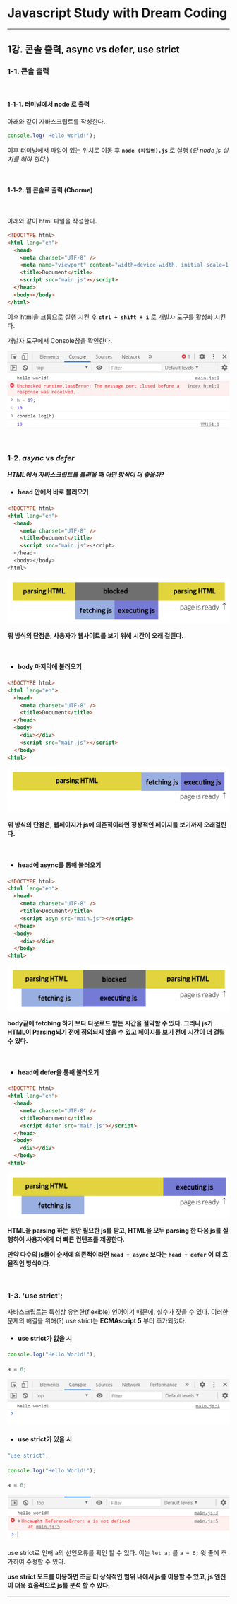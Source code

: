 # Javascript Study with Dream Coding
---

## 1강. 콘솔 출력, async vs defer, use strict


###  1-1. 콘솔 출력
<br>

#### 1-1-1. 터미널에서 node 로 출력

아래와 같이 자바스크립트를 작성한다.
``` Javascript
console.log('Hello World!');
```

이후 터미널에서 파일이 있는 위치로 이동 후 __`node (파일명).js`__ 로 실행
 (_단 node js 설치를 해야 한다._)

<br>

#### 1-1-2. 웹 콘솔로 출력 (Chorme)
<br>

아래와 같이 html 파일을 작성한다.
```html
<!DOCTYPE html>
<html lang="en">
  <head>
    <meta charset="UTF-8" />
    <meta name="viewport" content="width=device-width, initial-scale=1.0" />
    <title>Document</title>
    <script src="main.js"></script>
  </head>
  <body></body>
</html>
```

이후 html을 크롬으로 실행 시킨 후 __`ctrl + shift + i`__ 로 개발자 도구를 활성화 시킨다.

개발자 도구에서 Console창을 확인한다.

![개발자도구](./jsimages/1.png "콘솔창에서 Hello world가 출력된다. 또한 h의 값을 정해주고 h를 출력하면 지정 값이 도출된다.")


<br>

### 1-2. _async_ vs _defer_

___HTML에서 자바스크립트를 불러올 때 어떤 방식이 더 좋을까?___

* #### head 안에서 바로 블러오기

```html
<!DOCTYPE html>
<html lang="en">
  <head>
    <meta charset="UTF-8" />
    <title>Document</title>
    <script src="main.js"><script>
  </head>
  <body></body>
<html>
```
![헤드에스크립트](./jsimages/2.png "Parsing을 멈추고 서버에서 js 를 받음")

 __위 방식의 단점은, 사용자가 웹사이트를 보기 위해 시간이 오래 걸린다.__

<br>

* #### body 마지막에 불러오기
```html
<!DOCTYPE html>
<html lang="en">
  <head>
    <meta charset="UTF-8" />
    <title>Document</title>
  </head>
  <body>
    <div></div>
    <script src="main.js"></script>
  </body>
<html>
```

![바디에스크립트](./jsimages/3.png "parsing이 끝난 뒤 js를 받고 실행")

__위 방식의 단점은, 웹페이지가 js에 의존적이라면 정상적인 페이지를 보기까지 오래걸린다.__

<br>

* #### head에 async를 통해 불러오기

```html
<!DOCTYPE html>
<html lang="en">
  <head>
    <meta charset="UTF-8" />
    <title>Document</title>
    <script asyn src="main.js"></script>
  </head>
  <body>
    <div></div>
  </body>
<html>
```

![헤드에에이싱크](./jsimages/4.png "parsing을 하다 동시에 병렬적으로 다운 후 실행")

__body끝에 fetching 하기 보다 다운로드 받는 시간을 절약할 수 있다. 그러나 js가 HTML이 Parsing되기 전에 정의되지 않을 수 있고 페이지를 보기 전에 시간이 더 걸릴 수 있다.__

<br>

* #### head에 defer을 통해 불러오기

```html
<!DOCTYPE html>
<html lang="en">
  <head>
    <meta charset="UTF-8" />
    <title>Document</title>
    <script defer src="main.js"></script>
  </head>
  <body>
    <div></div>
  </body>
<html>
```

![헤드에디퍼](./jsimages/5.png "parsing 도중 병렬적 다운 후 parsing 이후 js 실행")

__HTML을 parsing 하는 동안 필요한 js를 받고, HTML을 모두 parsing 한 다음 js를 실행하여 사용자에게 더 빠른 컨텐츠를 제공한다.__

__만약 다수의 js들이 순서에 의존적이라면 `head + async` 보다는 `head + defer` 이 더 효율적인 방식이다.__

<br>

### 1-3. 'use strict';

자바스크립트는 특성상 유연한(flexible) 언어이기 때문에, 실수가 잦을 수 있다.
이러한 문제의 해결을 위해(?) use strict는 __ECMAscript 5__ 부터 추가되었다.


* #### use strict가 없을 시
```javascript
console.log("Hello World!");

a = 6;
```

![스트릭안해](./jsimages/6.png "문제 없이 진행")

* #### use strict가 있을 시
```javascript
"use strict";

console.log("Hello World!");

a = 6;
```

![스트릭해](./jsimages/7.png "a가 정의되지 않았다는 오류가 뜸")

use strict로 인해 a의 선언오류를 확인 할 수 있다.
이는 `let a;` 를 `a = 6;` 윗 줄에 추가하여 수정할 수 있다.

__use strict 모드를 이용하면 조금 더 상식적인 범위 내에서 js를 이용할 수 있고, js 엔진이 더욱 효율적으로 js를 분석 할 수 있다.__


---
